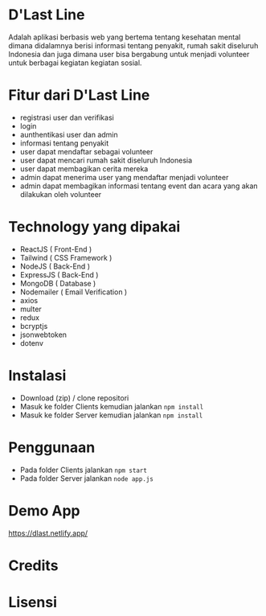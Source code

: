 # D'Last Line
Adalah aplikasi berbasis web yang bertema tentang kesehatan mental dimana didalamnya berisi informasi tentang penyakit, rumah sakit diseluruh Indonesia dan juga dimana user bisa bergabung untuk menjadi volunteer untuk berbagai kegiatan kegiatan sosial.

# Fitur dari D'Last Line
- registrasi user dan verifikasi
- login 
- aunthentikasi user dan admin
- informasi tentang penyakit
- user dapat mendaftar sebagai volunteer
- user dapat mencari rumah sakit diseluruh Indonesia
- user dapat membagikan cerita mereka
- admin dapat menerima user yang mendaftar menjadi volunteer
- admin dapat membagikan informasi tentang event dan acara yang akan dilakukan oleh volunteer

# Technology yang dipakai
- ReactJS ( Front-End )
- Tailwind ( CSS Framework )
- NodeJS ( Back-End )
- ExpressJS ( Back-End )
- MongoDB ( Database )
- Nodemailer ( Email Verification )
- axios
- multer
- redux
- bcryptjs
- jsonwebtoken
- dotenv

# Instalasi
- Download (zip) / clone repositori
- Masuk ke folder Clients kemudian jalankan `npm install`
- Masuk ke folder Server kemudian jalankan `npm install`

# Penggunaan
- Pada folder Clients jalankan `npm start`
- Pada folder Server jalankan `node app.js`

# Demo App
https://dlast.netlify.app/

# Credits

# Lisensi
